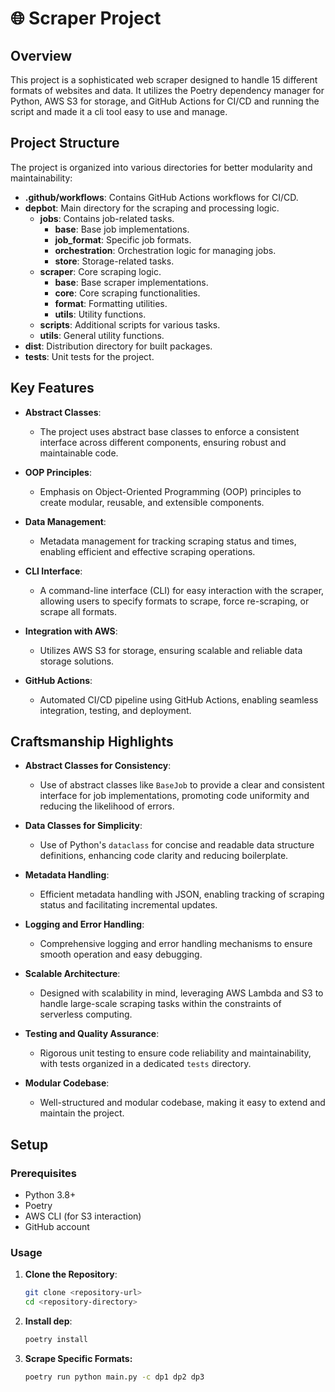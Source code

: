 # 🌐 Scraper Project

## Overview

This project is a sophisticated web scraper designed to handle 15 different formats of websites and data. It utilizes the Poetry dependency manager for Python, AWS S3 for storage, and GitHub Actions for CI/CD and running the script and made it a cli tool easy to use and manage.

## Project Structure

The project is organized into various directories for better modularity and maintainability:

- **.github/workflows**: Contains GitHub Actions workflows for CI/CD.
- **depbot**: Main directory for the scraping and processing logic.
  - **jobs**: Contains job-related tasks.
    - **base**: Base job implementations.
    - **job_format**: Specific job formats.
    - **orchestration**: Orchestration logic for managing jobs.
    - **store**: Storage-related tasks.
  - **scraper**: Core scraping logic.
    - **base**: Base scraper implementations.
    - **core**: Core scraping functionalities.
    - **format**: Formatting utilities.
    - **utils**: Utility functions.
  - **scripts**: Additional scripts for various tasks.
  - **utils**: General utility functions.
- **dist**: Distribution directory for built packages.
- **tests**: Unit tests for the project.

## Key Features

- **Abstract Classes**:
  - The project uses abstract base classes to enforce a consistent interface across different components, ensuring robust and maintainable code.

- **OOP Principles**:
  - Emphasis on Object-Oriented Programming (OOP) principles to create modular, reusable, and extensible components.

- **Data Management**:
  - Metadata management for tracking scraping status and times, enabling efficient and effective scraping operations.

- **CLI Interface**:
  - A command-line interface (CLI) for easy interaction with the scraper, allowing users to specify formats to scrape, force re-scraping, or scrape all formats.

- **Integration with AWS**:
  - Utilizes AWS S3 for storage, ensuring scalable and reliable data storage solutions.

- **GitHub Actions**:
  - Automated CI/CD pipeline using GitHub Actions, enabling seamless integration, testing, and deployment.

## Craftsmanship Highlights

- **Abstract Classes for Consistency**:
  - Use of abstract classes like `BaseJob` to provide a clear and consistent interface for job implementations, promoting code uniformity and reducing the likelihood of errors.

- **Data Classes for Simplicity**:
  - Use of Python's `dataclass` for concise and readable data structure definitions, enhancing code clarity and reducing boilerplate.

- **Metadata Handling**:
  - Efficient metadata handling with JSON, enabling tracking of scraping status and facilitating incremental updates.

- **Logging and Error Handling**:
  - Comprehensive logging and error handling mechanisms to ensure smooth operation and easy debugging.

- **Scalable Architecture**:
  - Designed with scalability in mind, leveraging AWS Lambda and S3 to handle large-scale scraping tasks within the constraints of serverless computing.

- **Testing and Quality Assurance**:
  - Rigorous unit testing to ensure code reliability and maintainability, with tests organized in a dedicated `tests` directory.

- **Modular Codebase**:
  - Well-structured and modular codebase, making it easy to extend and maintain the project.

## Setup 

### Prerequisites

- Python 3.8+
- Poetry
- AWS CLI (for S3 interaction)
- GitHub account

### Usage

1. **Clone the Repository**:
   ```bash
   git clone <repository-url>
   cd <repository-directory>
2. **Install dep**:
   ```bash
   poetry install
3. **Scrape Specific Formats:**
   ```bash
   poetry run python main.py -c dp1 dp2 dp3


